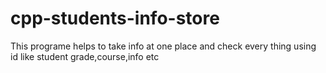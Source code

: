# cpp-students-info-store

This programe helps to take info at one place and check every thing using id like student grade,course,info etc
